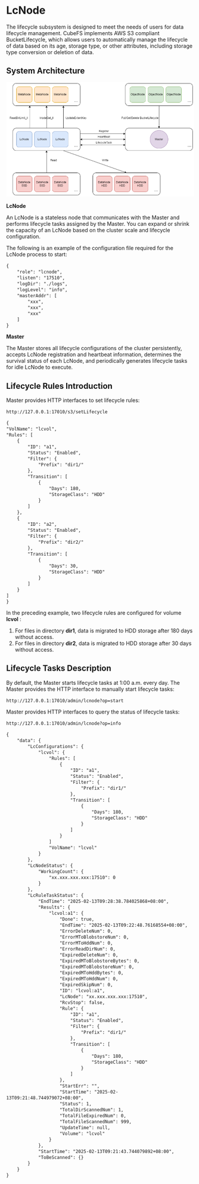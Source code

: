 # LcNode

The lifecycle subsystem is designed to meet the needs of users for data lifecycle management. CubeFS implements AWS S3 compliant BucketLifecycle, which allows users to automatically manage the lifecycle of data based on its age, storage type, or other attributes, including storage type conversion or deletion of data.

## System Architecture

![image](./pic/lcnode-system.png)

**LcNode**

An LcNode is a stateless node that communicates with the Master and performs lifecycle tasks assigned by the Master. You can expand or shrink the capacity of an LcNode based on the cluster scale and lifecycle configuration.

The following is an example of the configuration file required for the LcNode process to start:
```text
{
    "role": "lcnode",
    "listen": "17510",
    "logDir": "./logs",
    "logLevel": "info",
    "masterAddr": [
        "xxx",
        "xxx",
        "xxx"
    ]
}
```

**Master**

The Master stores all lifecycle configurations of the cluster persistently, accepts LcNode registration and heartbeat information, determines the survival status of each LcNode, and periodically generates lifecycle tasks for idle LcNode to execute.

## Lifecycle Rules Introduction

Master provides HTTP interfaces to set lifecycle rules:

```
http://127.0.0.1:17010/s3/setLifecycle
```

```
{
"VolName": "lcvol",
"Rules": [
    {
        "ID": "a1",
        "Status": "Enabled",
        "Filter": {
            "Prefix": "dir1/"
        },
        "Transition": [
            {
                "Days": 180,
                "StorageClass": "HDD"
            }
        ]
    },
    {
        "ID": "a2",
        "Status": "Enabled",
        "Filter": {
            "Prefix": "dir2/"
        },
        "Transition": [
            {
                "Days": 30,
                "StorageClass": "HDD"
            }
        ]
    }
]
}
```

In the preceding example, two lifecycle rules are configured for volume **lcvol** :

1. For files in directory **dir1**, data is migrated to HDD storage after 180 days without access.
2. For files in directory **dir2**, data is migrated to HDD storage after 30 days without access.

## Lifecycle Tasks Description

By default, the Master starts lifecycle tasks at 1:00 a.m. every day. The Master provides the HTTP interface to manually start lifecycle tasks:

```
http://127.0.0.1:17010/admin/lcnode?op=start
```

Master provides HTTP interfaces to query the status of lifecycle tasks:

```
http://127.0.0.1:17010/admin/lcnode?op=info
```

```
{
    "data": {
        "LcConfigurations": {
            "lcvol": {
                "Rules": [
                    {
                        "ID": "a1",
                        "Status": "Enabled",
                        "Filter": {
                            "Prefix": "dir1/"
                        },
                        "Transition": [
                            {
                                "Days": 180,
                                "StorageClass": "HDD"
                            }
                        ]
                    }
                ]
                "VolName": "lcvol"
            }
        },
        "LcNodeStatus": {
            "WorkingCount": {
                "xx.xxx.xxx.xxx:17510": 0
            }
        },
        "LcRuleTaskStatus": {
            "EndTime": "2025-02-13T09:28:38.784025868+08:00",
            "Results": {
                "lcvol:a1": {
                    "Done": true,
                    "EndTime": "2025-02-13T09:22:48.76168554+08:00",
                    "ErrorDeleteNum": 0,
                    "ErrorMToBlobstoreNum": 0,
                    "ErrorMToHddNum": 0,
                    "ErrorReadDirNum": 0,
                    "ExpiredDeleteNum": 0,
                    "ExpiredMToBlobstoreBytes": 0,
                    "ExpiredMToBlobstoreNum": 0,
                    "ExpiredMToHddBytes": 0,
                    "ExpiredMToHddNum": 0,
                    "ExpiredSkipNum": 0,
                    "ID": "lcvol:a1",
                    "LcNode": "xx.xxx.xxx.xxx:17510",
                    "RcvStop": false,
                    "Rule": {
                        "ID": "a1",
                        "Status": "Enabled",
                        "Filter": {
                            "Prefix": "dir1/"
                        },
                        "Transition": [
                            {
                                "Days": 180,
                                "StorageClass": "HDD"
                            }
                        ]
                    },
                    "StartErr": "",
                    "StartTime": "2025-02-13T09:21:48.744979072+08:00",
                    "Status": 1,
                    "TotalDirScannedNum": 1,
                    "TotalFileExpiredNum": 0,
                    "TotalFileScannedNum": 999,
                    "UpdateTime": null,
                    "Volume": "lcvol"
                }
            },
            "StartTime": "2025-02-13T09:21:43.744079892+08:00",
            "ToBeScanned": {}
        }
    }
}
```
